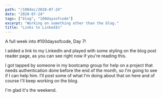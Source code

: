 ```yaml
---
path: "/100doc/2020-07-24"
date: "2020-07-24"
tags: ["blog", "100daysofcode"]
excerpt: "Working on something other than the blog."
title: "Links to LinkedIn"
---
```


A full week into \#100daysofcode, Day 7!

I added a link to my LinkedIn and played with some styling on the blog post reader page, as you can see right now if you're reading this.

I got tapped by someone in my bootcamp group for help on a project that needs authentication done before the end of the month, so I'm going to see if I can help him. I'll post some of what I'm doing about that on here and of course I'll keep working on the blog.

I'm glad it's the weekend.